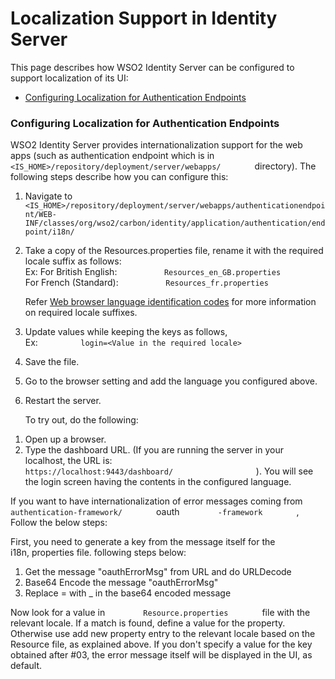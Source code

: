 # Localization Support in Identity Server

This page describes how WSO2 Identity Server can be configured to
support localization of its UI:

-   [Configuring Localization for Authentication
    Endpoints](#LocalizationSupportinIdentityServer-ConfiguringLocalizationforAuthenticationEndpoints)

### Configuring Localization for Authentication Endpoints

WSO2 Identity Server provides internationalization support for the web
apps (such as authentication endpoint which is in
`         <IS_HOME>/repository/deployment/server/webapps/        `
directory). The following steps describe how you can configure this:

1.  Navigate to
    `          <IS_HOME>/repository/deployment/server/webapps/authenticationendpoint/WEB-INF/classes/org/wso2/carbon/identity/application/authentication/endpoint/i18n/         `
2.  Take a copy of the Resources.properties file, rename it with the
    required locale suffix as follows:  
    Ex: For British English:
    `           Resources_en_GB.properties          `  
    For French (Standard):
    `           Resources_fr.properties          `

    Refer [Web browser language identification
    codes](https://www.metamodpro.com/browser-language-codes) for more
    information on required locale suffixes.

3.  Update values while keeping the keys as follows,  
    Ex: `          login=<Value in the required locale>         `
4.  Save the file.
5.  Go to the browser setting and add the language you configured above.
6.  Restart the server.  
      
    To try out, do the following:

<!-- -->

1.  Open up a browser.
2.  Type the dashboard URL. (If you are running the server in your
    localhost, the URL is:
    `                     https://localhost:9443/dashboard/                   `
    ). You will see the login screen having the contents in the
    configured language.

If you want to have internationalization of error messages coming from
`         authentication-framework/        ` oauth
`         -framework        ` , Follow the below steps:

First, you need to generate a key from the message itself for the
i18n, properties file. following steps below:

1.  Get the message "oauthErrorMsg" from URL and do URLDecode
2.  Base64 Encode the message "oauthErrorMsg"
3.  Replace = with \_ in the base64 encoded message

Now look for a value in `         Resource.properties        ` file with
the relevant locale. If a match is found, define a value for the
property. Otherwise use add new property entry to the relevant locale
based on the Resource file, as explained above. If you don't specify a
value for the key obtained after \#03, the error message itself will be
displayed in the UI, as default.
